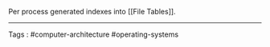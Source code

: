 Per process generated indexes into [[File Tables]]. 
___
Tags : #computer-architecture #operating-systems 